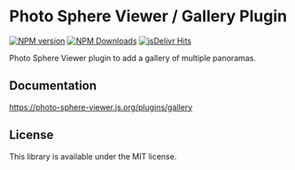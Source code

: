 # Photo Sphere Viewer / Gallery Plugin

[![NPM version](https://img.shields.io/npm/v/@photo-sphere-viewer/gallery-plugin?logo=npm)](https://www.npmjs.com/package/@photo-sphere-viewer/gallery-plugin)
[![NPM Downloads](https://img.shields.io/npm/dm/@photo-sphere-viewer/gallery-plugin?color=f86036&label=npm&logo=npm)](https://www.npmjs.com/package/@photo-sphere-viewer/gallery-plugin)
[![jsDelivr Hits](https://img.shields.io/jsdelivr/npm/hm/@photo-sphere-viewer/gallery-plugin?color=%23f86036&logo=jsdelivr)](https://www.jsdelivr.com/package/npm/@photo-sphere-viewer/gallery-plugin)

Photo Sphere Viewer plugin to add a gallery of multiple panoramas.

## Documentation

https://photo-sphere-viewer.js.org/plugins/gallery

## License

This library is available under the MIT license.
